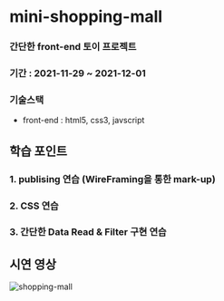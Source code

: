 # mini-shopping-mall

### 간단한 front-end 토이 프로젝트

### 기간 : 2021-11-29 ~ 2021-12-01

### 기술스택

- front-end : html5, css3, javscript

## 학습 포인트

### 1. publising 연습 (WireFraming을 통한 mark-up)

### 2. CSS 연습

### 3. 간단한 Data Read & Filter 구현 연습

## 시연 영상
![shopping-mall](https://user-images.githubusercontent.com/58211026/144173561-dd0a3560-e805-4e43-9c7a-78bc96671797.gif)
